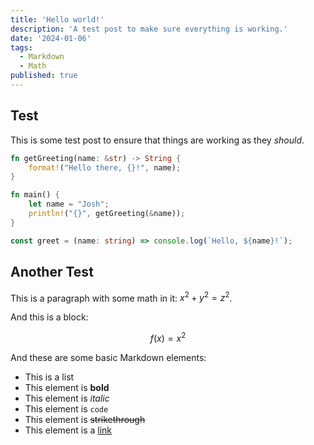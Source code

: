```yaml
---
title: 'Hello world!'
description: 'A test post to make sure everything is working.'
date: '2024-01-06'
tags:
  - Markdown
  - Math
published: true
---
```


## Test

This is some test post to ensure that things are working as they _should_.

```rs title="greetings.rs"
fn getGreeting(name: &str) -> String {
    format!("Hello there, {}!", name);
}

fn main() {
    let name = "Josh";
    println!("{}", getGreeting(&name));
}
```

```ts
const greet = (name: string) => console.log(`Hello, ${name}!`);
```

## Another Test

This is a paragraph with some math in it: $x^2 + y^2 = z^2$.

And this is a block:

$$
f(x) = x^2
$$

And these are some basic Markdown elements:

- This is a list
- This element is **bold**
- This element is _italic_
- This element is `code`
- This element is ~~strikethrough~~
- This element is a [link](https://google.com)
